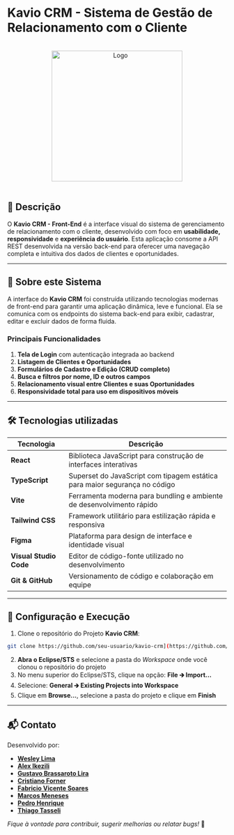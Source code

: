# Kavio CRM - Sistema de Gestão de Relacionamento com o Cliente

<br />

<div align="center">
  <img src="https://github.com/user-attachments/assets/5c30c61a-ec3b-46e7-ad3d-cf8c4d997a22" alt="Logo" width="300" height="300" />
</div>

<br />

## 📌 Descrição

O **Kavio CRM - Front-End** é a interface visual do sistema de gerenciamento de relacionamento com o cliente, desenvolvido com foco em **usabilidade, responsividade** e **experiência do usuário**. Esta aplicação consome a API REST desenvolvida na versão back-end para oferecer uma navegação completa e intuitiva dos dados de clientes e oportunidades.

---

## 🚀 Sobre este Sistema

A interface do **Kavio CRM** foi construída utilizando tecnologias modernas de front-end para garantir uma aplicação dinâmica, leve e funcional. Ela se comunica com os endpoints do sistema back-end para exibir, cadastrar, editar e excluir dados de forma fluida.

### Principais Funcionalidades

1. **Tela de Login** com autenticação integrada ao backend
2. **Listagem de Clientes e Oportunidades**
3. **Formulários de Cadastro e Edição (CRUD completo)**
4. **Busca e filtros por nome, ID e outros campos**
5. **Relacionamento visual entre Clientes e suas Oportunidades**
6. **Responsividade total para uso em dispositivos móveis**

---

## 🛠️ Tecnologias utilizadas

| Tecnologia                 | Descrição                                                                 |
|----------------------------|---------------------------------------------------------------------------|
| **React**                  | Biblioteca JavaScript para construção de interfaces interativas           |
| **TypeScript**             | Superset do JavaScript com tipagem estática para maior segurança no código|
| **Vite**                   | Ferramenta moderna para bundling e ambiente de desenvolvimento rápido     |
| **Tailwind CSS**           | Framework utilitário para estilização rápida e responsiva                 |
| **Figma**                  | Plataforma para design de interface e identidade visual                   |
| **Visual Studio Code**     | Editor de código-fonte utilizado no desenvolvimento                       |
| **Git & GitHub**           | Versionamento de código e colaboração em equipe                           |

---

## 🧪 Configuração e Execução

1. Clone o repositório do Projeto **Kavio CRM**:

```bash
git clone https://github.com/seu-usuario/kavio-crm](https://github.com/Cavaleiros-Templarios/projeto_03_backend.git)
```

2. **Abra o Eclipse/STS** e selecione a pasta do _Workspace_ onde você clonou o repositório do projeto
3. No menu superior do Eclipse/STS, clique na opção: **File 🡲 Import...**
4. Selecione: **General 🡲 Existing Projects into Workspace**
5. Clique em **Browse...**, selecione a pasta do projeto e clique em **Finish**

---

## 📬 Contato

Desenvolvido por:

- [**Wesley Lima**](https://github.com/Wezzlim)
- [**Alex Ikezili**](https://github.com/alexikezili)
- [**Gustavo Brassaroto Lira**](https://github.com/Brassaroto)
- [**Cristiano Forner**](https://github.com/cristianoforner)
- [**Fabricio Vicente Soares**](https://github.com/Fabriciovics)
- [**Marcos Meneses**](https://github.com/MarcosvMeneses)
- [**Pedro Henrique**](https://github.com/phccoelho)
- [**Thiago Tasseli**](https://github.com/tasselii)

_Fique à vontade para contribuir, sugerir melhorias ou relatar bugs!_ 🚀
